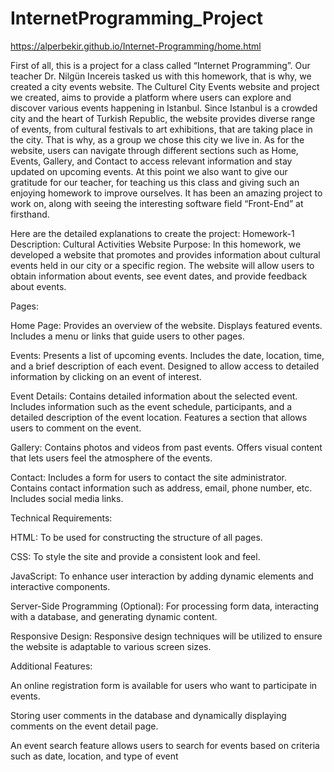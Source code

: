 # InternetProgramming_Project

https://alperbekir.github.io/Internet-Programming/home.html

 First of all, this is a project for a class called “Internet Programming”. Our teacher Dr. Nilgün Incereis tasked us with this homework, that is why, we created a city events website. The Culturel City Events website and project we created, aims to provide a platform where users can explore and discover various events happening in Istanbul. Since Istanbul is a crowded city and the heart of Turkish Republic, the website provides diverse range of events, from cultural festivals to art exhibitions, that are taking place in the city. That is why, as a group we chose this city we live in. As for the website, users can navigate through different sections such as Home, Events, Gallery, and Contact to access relevant information and stay updated on upcoming events. 
 At this point we also want to give our gratitude for our teacher, for teaching us this class and giving such an enjoying homework to improve ourselves. It has been an amazing project to work on, along with seeing the interesting software field “Front-End” at firsthand.

Here are the detailed explanations to create the project:
Homework-1 Description: Cultural Activities Website
Purpose: In this homework, we developed a website that promotes and provides information about cultural events held in our city or a specific region. The website will allow users to obtain information about events, see event dates, and provide feedback about events.


Pages:


Home Page:
Provides an overview of the website.
Displays featured events.
Includes a menu or links that guide users to other pages.


Events:
Presents a list of upcoming events.
Includes the date, location, time, and a brief description of each event.
Designed to allow access to detailed information by clicking on an event of interest.


Event Details:
Contains detailed information about the selected event.
Includes information such as the event schedule, participants, and a detailed description of the event location.
Features a section that allows users to comment on the event.


Gallery:
Contains photos and videos from past events.
Offers visual content that lets users feel the atmosphere of the events.


Contact:
Includes a form for users to contact the site administrator.
Contains contact information such as address, email, phone number, etc.
Includes social media links.


Technical Requirements:

HTML: To be used for constructing the structure of all pages.

CSS: To style the site and provide a consistent look and feel.

JavaScript: To enhance user interaction by adding dynamic elements and interactive components.

Server-Side Programming (Optional): For processing form data, interacting with a database, and generating dynamic content.

Responsive Design: Responsive design techniques will be utilized to ensure the website is adaptable to various screen sizes.


Additional Features:

An online registration form is available for users who want to participate in events.

Storing user comments in the database and dynamically displaying comments on the event detail page.

An event search feature allows users to search for events based on criteria such as date, location, and type of event
